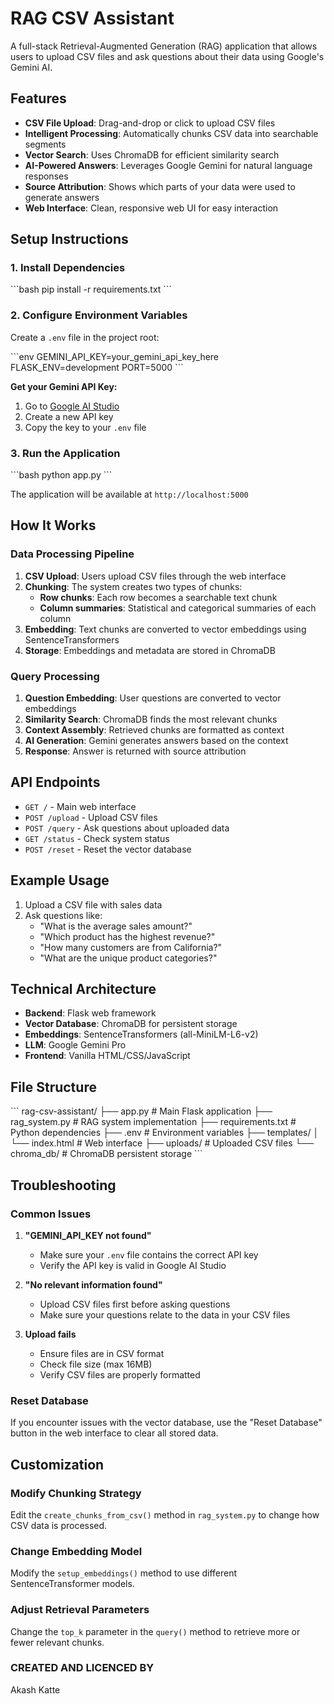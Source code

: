 # RAG CSV Assistant

A full-stack Retrieval-Augmented Generation (RAG) application that allows users to upload CSV files and ask questions about their data using Google's Gemini AI.

## Features

- **CSV File Upload**: Drag-and-drop or click to upload CSV files
- **Intelligent Processing**: Automatically chunks CSV data into searchable segments
- **Vector Search**: Uses ChromaDB for efficient similarity search
- **AI-Powered Answers**: Leverages Google Gemini for natural language responses
- **Source Attribution**: Shows which parts of your data were used to generate answers
- **Web Interface**: Clean, responsive web UI for easy interaction

## Setup Instructions

### 1. Install Dependencies

\`\`\`bash
pip install -r requirements.txt
\`\`\`

### 2. Configure Environment Variables

Create a `.env` file in the project root:

\`\`\`env
GEMINI_API_KEY=your_gemini_api_key_here
FLASK_ENV=development
PORT=5000
\`\`\`

**Get your Gemini API Key:**
1. Go to [Google AI Studio](https://makersuite.google.com/app/apikey)
2. Create a new API key
3. Copy the key to your `.env` file

### 3. Run the Application

\`\`\`bash
python app.py
\`\`\`

The application will be available at `http://localhost:5000`

## How It Works

### Data Processing Pipeline

1. **CSV Upload**: Users upload CSV files through the web interface
2. **Chunking**: The system creates two types of chunks:
   - **Row chunks**: Each row becomes a searchable text chunk
   - **Column summaries**: Statistical and categorical summaries of each column
3. **Embedding**: Text chunks are converted to vector embeddings using SentenceTransformers
4. **Storage**: Embeddings and metadata are stored in ChromaDB

### Query Processing

1. **Question Embedding**: User questions are converted to vector embeddings
2. **Similarity Search**: ChromaDB finds the most relevant chunks
3. **Context Assembly**: Retrieved chunks are formatted as context
4. **AI Generation**: Gemini generates answers based on the context
5. **Response**: Answer is returned with source attribution

## API Endpoints

- `GET /` - Main web interface
- `POST /upload` - Upload CSV files
- `POST /query` - Ask questions about uploaded data
- `GET /status` - Check system status
- `POST /reset` - Reset the vector database

## Example Usage

1. Upload a CSV file with sales data
2. Ask questions like:
   - "What is the average sales amount?"
   - "Which product has the highest revenue?"
   - "How many customers are from California?"
   - "What are the unique product categories?"

## Technical Architecture

- **Backend**: Flask web framework
- **Vector Database**: ChromaDB for persistent storage
- **Embeddings**: SentenceTransformers (all-MiniLM-L6-v2)
- **LLM**: Google Gemini Pro
- **Frontend**: Vanilla HTML/CSS/JavaScript

## File Structure

\`\`\`
rag-csv-assistant/
├── app.py              # Main Flask application
├── rag_system.py       # RAG system implementation
├── requirements.txt    # Python dependencies
├── .env               # Environment variables
├── templates/
│   └── index.html     # Web interface
├── uploads/           # Uploaded CSV files
└── chroma_db/         # ChromaDB persistent storage
\`\`\`

## Troubleshooting

### Common Issues

1. **"GEMINI_API_KEY not found"**
   - Make sure your `.env` file contains the correct API key
   - Verify the API key is valid in Google AI Studio

2. **"No relevant information found"**
   - Upload CSV files first before asking questions
   - Make sure your questions relate to the data in your CSV files

3. **Upload fails**
   - Ensure files are in CSV format
   - Check file size (max 16MB)
   - Verify CSV files are properly formatted

### Reset Database

If you encounter issues with the vector database, use the "Reset Database" button in the web interface to clear all stored data.

## Customization

### Modify Chunking Strategy

Edit the `create_chunks_from_csv()` method in `rag_system.py` to change how CSV data is processed.

### Change Embedding Model

Modify the `setup_embeddings()` method to use different SentenceTransformer models.

### Adjust Retrieval Parameters

Change the `top_k` parameter in the `query()` method to retrieve more or fewer relevant chunks.

### CREATED AND LICENCED BY
 Akash Katte